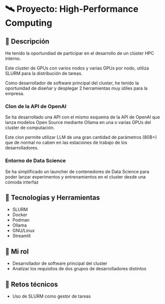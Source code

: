 # 🛰️ Proyecto: High-Performance Computing


## 📌 Descripción

He tenido la oportundiad de participar en el desarrollo de un clúster HPC interno.

Este cluster de GPUs con varios nodos y varias GPUs por nodo, utiliza SLURM para la distribución de tareas. 

Como desarrollador de software principal del cluster, he tenido la oportunidad de diseñar y desplegar 2 herramientas muy útiles para la empresa.

### Clon de la API de OpenAI

Se ha desarrollado una API con el mismo esquema de la API de OpenAI que lanza modelos Open Source mediante Ollama en una o varias GPUs del cluster de computación. 

Este clon permite utilizar LLM de una gran cantidad de parámetros (80B+) que de normal no caben en las estaciones de trabajo de los desarrolladores. 

### Entorno de Data Science

Se ha simplificado un launcher de contenedores de Data Science para poder lanzar experimentos y entrenamientos en el cluster desde una cómoda interfaz

## 🧰 Tecnologías y Herramientas

- SLURM
- Docker
- Podman
- Ollama
- GNU/Linux
- Streamlit

## 👤 Mi rol

- Desarrollador de software principal del cluster
- Analizar los requisitos de dos grupos de desarrolladores distintos

## 🧠 Retos técnicos
- Uso de SLURM como gestor de tareas

